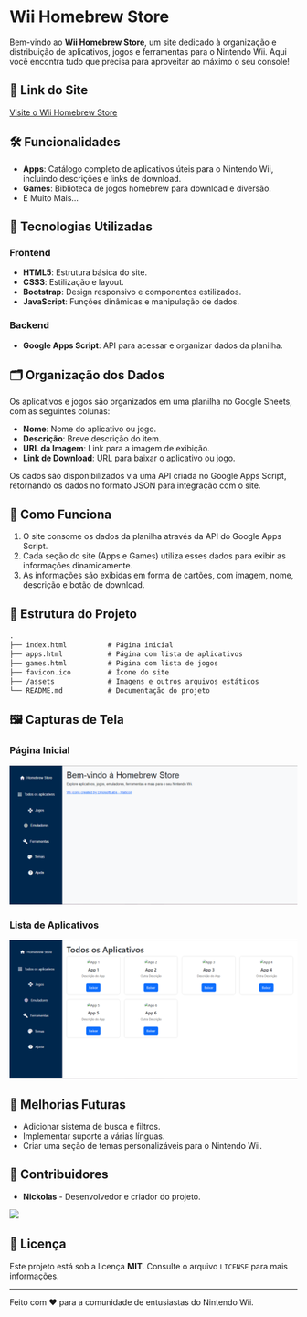 # Wii Homebrew Store

Bem-vindo ao **Wii Homebrew Store**, um site dedicado à organização e distribuição de aplicativos, jogos e ferramentas para o Nintendo Wii. Aqui você encontra tudo que precisa para aproveitar ao máximo o seu console!

## 🔗 Link do Site
[Visite o Wii Homebrew Store](https://wolfdeveloper01.github.io/Wii)

## 🛠 Funcionalidades

- **Apps**: Catálogo completo de aplicativos úteis para o Nintendo Wii, incluindo descrições e links de download.
- **Games**: Biblioteca de jogos homebrew para download e diversão.
- E Muito Mais...

## 🚀 Tecnologias Utilizadas

### Frontend
- **HTML5**: Estrutura básica do site.
- **CSS3**: Estilização e layout.
- **Bootstrap**: Design responsivo e componentes estilizados.
- **JavaScript**: Funções dinâmicas e manipulação de dados.

### Backend
- **Google Apps Script**: API para acessar e organizar dados da planilha.

## 🗂 Organização dos Dados
Os aplicativos e jogos são organizados em uma planilha no Google Sheets, com as seguintes colunas:
- **Nome**: Nome do aplicativo ou jogo.
- **Descrição**: Breve descrição do item.
- **URL da Imagem**: Link para a imagem de exibição.
- **Link de Download**: URL para baixar o aplicativo ou jogo.

Os dados são disponibilizados via uma API criada no Google Apps Script, retornando os dados no formato JSON para integração com o site.

## 🌟 Como Funciona
1. O site consome os dados da planilha através da API do Google Apps Script.
2. Cada seção do site (Apps e Games) utiliza esses dados para exibir as informações dinamicamente.
3. As informações são exibidas em forma de cartões, com imagem, nome, descrição e botão de download.

## 📂 Estrutura do Projeto

```plaintext
.
├── index.html          # Página inicial
├── apps.html           # Página com lista de aplicativos
├── games.html          # Página com lista de jogos
├── favicon.ico         # Ícone do site
├── /assets             # Imagens e outros arquivos estáticos
└── README.md           # Documentação do projeto
```

## 🖼 Capturas de Tela

### Página Inicial
![Página Inicial](./assets/index.png)

### Lista de Aplicativos
![Lista de Aplicativos](./assets/apps.png)

## 📌 Melhorias Futuras
- Adicionar sistema de busca e filtros.
- Implementar suporte a várias línguas.
- Criar uma seção de temas personalizáveis para o Nintendo Wii.

## 👥 Contribuidores
- **Nickolas** - Desenvolvedor e criador do projeto.
<a href="https://github.com/wolfdeveloper01/Wii/graphs/contributors">
  <img src="https://contrib.rocks/image?repo=wolfdeveloper01/Wii" />
</a>

## 📝 Licença
Este projeto está sob a licença **MIT**. Consulte o arquivo `LICENSE` para mais informações.

---

Feito com ❤️ para a comunidade de entusiastas do Nintendo Wii.
